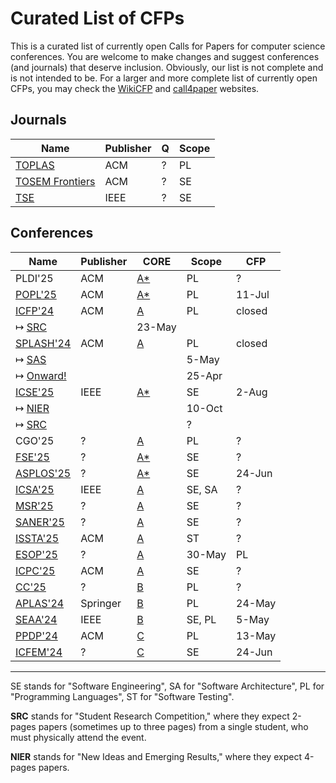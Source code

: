 # Curated List of CFPs

This is a curated list of currently open Calls for Papers for computer science conferences.
You are welcome to make changes and suggest conferences (and journals) that deserve inclusion.
Obviously, our list is not complete and is not intended to be.
For a larger and more complete list of currently open CFPs,
you may check the [WikiCFP](http://www.wikicfp.com/cfp/) and
[call4paper](https://www.call4paper.com/) websites.

## Journals

| Name | Publisher | Q | Scope |
| --- | --- | --- | --- |
| [TOPLAS](https://dl.acm.org/journal/toplas/author-guidelines) | ACM | ? | PL |
| [TOSEM Frontiers](https://dl.acm.org/journal/tosem/frontiers) | ACM | ? | SE |
| [TSE](https://www.computer.org/csdl/journal/ts/write-for-us/15090) | IEEE | ? | SE |

## Conferences

| Name | Publisher | CORE | Scope | CFP |
| --- | --- | --- | --- | --- |
| PLDI'25 | ACM | [A*](https://portal.core.edu.au/conf-ranks/84/) | PL | ? |
| [POPL'25](https://conf.researchr.org/home/POPL-2025) | ACM | [A*](https://portal.core.edu.au/conf-ranks/82/) | PL | 11-Jul |
| [ICFP'24](https://icfp24.sigplan.org/) | ACM | [A](https://portal.core.edu.au/conf-ranks/1037/) | PL | closed |
| ↦ [SRC](https://icfp24.sigplan.org/track/icfp-2024-student-research-competition) | | 23-May |
| [SPLASH'24](https://2024.splashcon.org/) | ACM | [A](https://portal.core.edu.au/conf-ranks/18/) | PL | closed |
| ↦ [SAS](https://2024.splashcon.org/home/sas-2024) | | | 5-May |
| ↦ [Onward!](https://2024.splashcon.org/track/splash-2024-Onward-Essays) | | | 25-Apr |
| [ICSE'25](https://conf.researchr.org/home/icse-2025) | IEEE | [A*](https://portal.core.edu.au/conf-ranks/1209/) | SE | 2-Aug |
| ↦ [NIER](https://conf.researchr.org/track/icse-2025/icse-2025-nier) | | | 10-Oct |
| ↦ [SRC](https://conf.researchr.org/track/icse-2025/icse-2025-SRC) | | | ? |
| CGO'25 | ? | [A](https://portal.core.edu.au/conf-ranks/1362/) | PL | ? |
| [FSE'25](https://conf.researchr.org/home/fse-2025) | ? | [A*](https://portal.core.edu.au/conf-ranks/52/) | SE | ? |
| [ASPLOS'25](https://www.asplos-conference.org/asplos-2025-call-for-papers/) | ? | [A*](https://portal.core.edu.au/conf-ranks/147/) | SE | 24-Jun |
| [ICSA'25](https://conf.researchr.org/home/icsa-2024) | IEEE | [A](https://portal.core.edu.au/conf-ranks/791/) | SE, SA | ? |
| [MSR'25](https://www.msrconf.org/) | ? | [A](https://portal.core.edu.au/conf-ranks/711/) | SE | ? |
| [SANER'25](https://conf.researchr.org/series/saner) | ? | [A](https://portal.core.edu.au/conf-ranks/2280/) | SE | ? |
| [ISSTA'25](https://conf.researchr.org/home/issta-2025) | ACM | [A](https://portal.core.edu.au/conf-ranks/1412/) | ST | ? |
| [ESOP'25](https://etaps.org/2025/conferences/esop/) | ? | [A](https://portal.core.edu.au/conf-ranks/514/) | 30-May | PL |
| [ICPC'25](https://conf.researchr.org/home/icpc-2024) | ACM | [A](https://portal.core.edu.au/conf-ranks/1181/) | SE | ? |
| [CC'25](https://conf.researchr.org/series/CC) | ? | [B](https://portal.core.edu.au/conf-ranks/936/) | PL | ? |
| [APLAS'24](https://conf.researchr.org/home/aplas-2024/) | Springer | [B](https://portal.core.edu.au/conf-ranks/171/) | PL | 24-May |
| [SEAA'24](https://dsd-seaa.com/seaa2024/) | IEEE | [B](https://portal.core.edu.au/conf-ranks/464/) | SE, PL | 5-May |
| [PPDP'24](https://ppdp2024.github.io/) | ACM | [C](https://portal.core.edu.au/conf-ranks/1176/) | PL | 13-May |
| [ICFEM'24](https://icfem2024.info/) | ? | [C](https://portal.core.edu.au/conf-ranks/1031/) | SE | 24-Jun |

---

SE stands for "Software Engineering", SA for "Software Architecture",
PL for "Programming Languages", ST for "Software Testing".

**SRC** stands for "Student Research Competition," where they expect
2-pages papers (sometimes up to three pages)
from a single student, who must physically attend the event.

**NIER** stands for "New Ideas and Emerging Results," where
they expect 4-pages papers.
